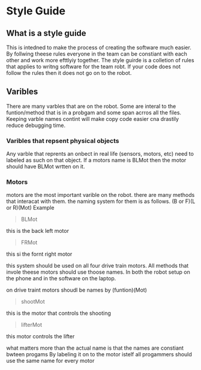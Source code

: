# Style Guide

## What is a style guide
This is intedned to make the process of creating the software much easier. By follwing theese rules everyone in the team can be constiant with each other and work more efttlyiy together. The style guirde is a colletion of rules that applies to writng software for the team robt. If your code does not follow the rules then it does not go on to the robot.

## Varibles
There are many varbles that are on the robot. Some are interal to the funtion/method that is in a probgam and some span acrros all the files. Keeping varble names contint will make copy code easier cna drastily reduce debugging time.
### Varibles that repsent physical objects
Any varble that reprents an onbect in real life (sensors, motors, etc) need to labeled as such on that object. If a motors name is BLMot then the motor should have BLMot wrtten on it.
### Motors
motors are the most important varible on the robot. there are many methods that interacat with them. the naming system for them is as follows. (B or F)(L or R)(Mot)
Example
>BLMot

this is the back left motor
>FRMot

this si the fornt right motor

this system should be used on all four drive train motors. All methods that invole theese motors should use thoose names. In both the robot setup on the phone and in the software on the laptop.

on drive traint motors shoudl be names by (funtion)(Mot)

>shootMot

this is the motor that controls the shooting

>lifterMot

this motor controls the lifter

what matters more than the actual name is that the names are constiant bwteen progams By labeling it on to the motor istelf all progammers should use the same name for every motor 
